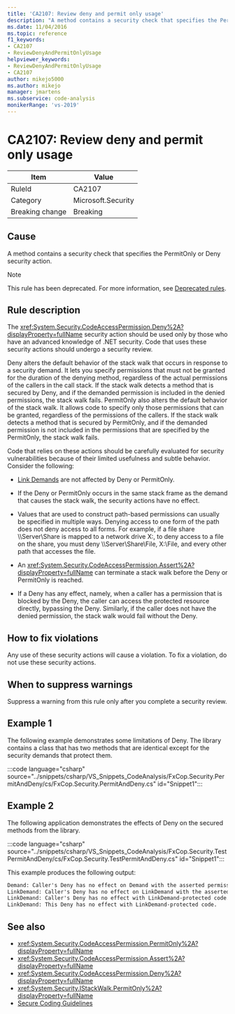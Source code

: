 ```yaml
---
title: 'CA2107: Review deny and permit only usage'
description: "A method contains a security check that specifies the PermitOnly or Deny security action."
ms.date: 11/04/2016
ms.topic: reference
f1_keywords:
- CA2107
- ReviewDenyAndPermitOnlyUsage
helpviewer_keywords:
- ReviewDenyAndPermitOnlyUsage
- CA2107
author: mikejo5000
ms.author: mikejo
manager: jmartens
ms.subservice: code-analysis
monikerRange: 'vs-2019'
---
```

# CA2107: Review deny and permit only usage

|Item|Value|
|-|-|
|RuleId|CA2107|
|Category|Microsoft.Security|
|Breaking change|Breaking|

## Cause
A method contains a security check that specifies the PermitOnly or Deny security action.

> [!NOTE]
> This rule has been deprecated. For more information, see [Deprecated rules](fxcop-unported-deprecated-rules.md).

## Rule description

The <xref:System.Security.CodeAccessPermission.Deny%2A?displayProperty=fullName> security action should be used only by those who have an advanced knowledge of .NET security. Code that uses these security actions should undergo a security review.

Deny alters the default behavior of the stack walk that occurs in response to a security demand. It lets you specify permissions that must not be granted for the duration of the denying method, regardless of the actual permissions of the callers in the call stack. If the stack walk detects a method that is secured by Deny, and if the demanded permission is included in the denied permissions, the stack walk fails. PermitOnly also alters the default behavior of the stack walk. It allows code to specify only those permissions that can be granted, regardless of the permissions of the callers. If the stack walk detects a method that is secured by PermitOnly, and if the demanded permission is not included in the permissions that are specified by the PermitOnly, the stack walk fails.

Code that relies on these actions should be carefully evaluated for security vulnerabilities because of their limited usefulness and subtle behavior. Consider the following:

- [Link Demands](/dotnet/framework/misc/link-demands) are not affected by Deny or PermitOnly.

- If the Deny or PermitOnly occurs in the same stack frame as the demand that causes the stack walk, the security actions have no effect.

- Values that are used to construct path-based permissions can usually be specified in multiple ways. Denying access to one form of the path does not deny access to all forms. For example, if a file share \\\Server\Share is mapped to a network drive X:, to deny access to a file on the share, you must deny \\\Server\Share\File, X:\File, and every other path that accesses the file.

- An <xref:System.Security.CodeAccessPermission.Assert%2A?displayProperty=fullName> can terminate a stack walk before the Deny or PermitOnly is reached.

- If a Deny has any effect, namely, when a caller has a permission that is blocked by the Deny, the caller can access the protected resource directly, bypassing the Deny. Similarly, if the caller does not have the denied permission, the stack walk would fail without the Deny.

## How to fix violations

Any use of these security actions will cause a violation. To fix a violation, do not use these security actions.

## When to suppress warnings

Suppress a warning from this rule only after you complete a security review.

## Example 1

The following example demonstrates some limitations of Deny. The library contains a class that has two methods that are identical except for the security demands that protect them.

:::code language="csharp" source="../snippets/csharp/VS_Snippets_CodeAnalysis/FxCop.Security.PermitAndDeny/cs/FxCop.Security.PermitAndDeny.cs" id="Snippet1":::

## Example 2

The following application demonstrates the effects of Deny on the secured methods from the library.

:::code language="csharp" source="../snippets/csharp/VS_Snippets_CodeAnalysis/FxCop.Security.TestPermitAndDeny/cs/FxCop.Security.TestPermitAndDeny.cs" id="Snippet1":::

This example produces the following output:

```txt
Demand: Caller's Deny has no effect on Demand with the asserted permission.
LinkDemand: Caller's Deny has no effect on LinkDemand with the asserted permission.
LinkDemand: Caller's Deny has no effect with LinkDemand-protected code.
LinkDemand: This Deny has no effect with LinkDemand-protected code.
```

## See also

- <xref:System.Security.CodeAccessPermission.PermitOnly%2A?displayProperty=fullName>
- <xref:System.Security.CodeAccessPermission.Assert%2A?displayProperty=fullName>
- <xref:System.Security.CodeAccessPermission.Deny%2A?displayProperty=fullName>
- <xref:System.Security.IStackWalk.PermitOnly%2A?displayProperty=fullName>
- [Secure Coding Guidelines](/dotnet/standard/security/secure-coding-guidelines)
